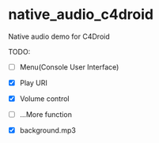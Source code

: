 # native_audio_c4droid
Native audio demo for C4Droid

TODO:

- [ ] Menu(Console User Interface)

- [x] Play URI

- [x] Volume control

- [ ] ...More function

- [x] background.mp3

